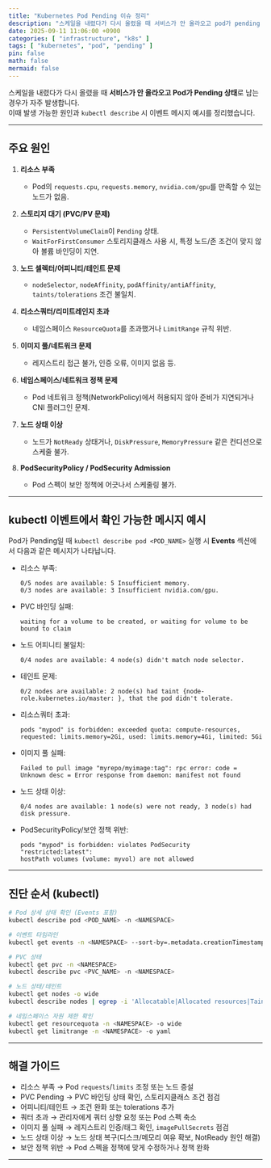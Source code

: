 ```yaml
---
title: "Kubernetes Pod Pending 이슈 정리"
description: "스케일을 내렸다가 다시 올렸을 때 서비스가 안 올라오고 pod가 pending 상태로 남는 경우에 대한 원인, 이벤트 메시지 정리"
date: 2025-09-11 11:06:00 +0900
categories: [ "infrastructure", "k8s" ]
tags: [ "kubernetes", "pod", "pending" ]
pin: false
math: false
mermaid: false
---
```



스케일을 내렸다가 다시 올렸을 때 **서비스가 안 올라오고 Pod가 Pending 상태**로 남는 경우가 자주 발생합니다.  
이때 발생 가능한 원인과 `kubectl describe` 시 이벤트 메시지 예시를 정리했습니다.

---

## 주요 원인

1. **리소스 부족**
   - Pod의 `requests.cpu`, `requests.memory`, `nvidia.com/gpu`를 만족할 수 있는 노드가 없음.

2. **스토리지 대기 (PVC/PV 문제)**
   - `PersistentVolumeClaim`이 `Pending` 상태.  
   - `WaitForFirstConsumer` 스토리지클래스 사용 시, 특정 노드/존 조건이 맞지 않아 볼륨 바인딩이 지연.

3. **노드 셀렉터/어피니티/테인트 문제**
   - `nodeSelector`, `nodeAffinity`, `podAffinity/antiAffinity`, `taints/tolerations` 조건 불일치.

4. **리소스쿼터/리미트레인지 초과**
   - 네임스페이스 `ResourceQuota`를 초과했거나 `LimitRange` 규칙 위반.

5. **이미지 풀/네트워크 문제**
   - 레지스트리 접근 불가, 인증 오류, 이미지 없음 등.

6. **네임스페이스/네트워크 정책 문제**
   - Pod 네트워크 정책(NetworkPolicy)에서 허용되지 않아 준비가 지연되거나 CNI 플러그인 문제.

7. **노드 상태 이상**
   - 노드가 `NotReady` 상태거나, `DiskPressure`, `MemoryPressure` 같은 컨디션으로 스케줄 불가.

8. **PodSecurityPolicy / PodSecurity Admission**
   - Pod 스펙이 보안 정책에 어긋나서 스케줄링 불가.

---

## kubectl 이벤트에서 확인 가능한 메시지 예시

Pod가 Pending일 때 `kubectl describe pod <POD_NAME>` 실행 시 **Events** 섹션에서 다음과 같은 메시지가 나타납니다.

- 리소스 부족:
  ```text
  0/5 nodes are available: 5 Insufficient memory.
  0/3 nodes are available: 3 Insufficient nvidia.com/gpu.
  ```

- PVC 바인딩 실패:
  ```text
  waiting for a volume to be created, or waiting for volume to be bound to claim
  ```

- 노드 어피니티 불일치:
  ```text
  0/4 nodes are available: 4 node(s) didn't match node selector.
  ```

- 테인트 문제:
  ```text
  0/2 nodes are available: 2 node(s) had taint {node-role.kubernetes.io/master: }, that the pod didn't tolerate.
  ```

- 리소스쿼터 초과:
  ```text
  pods "mypod" is forbidden: exceeded quota: compute-resources,
  requested: limits.memory=2Gi, used: limits.memory=4Gi, limited: 5Gi
  ```

- 이미지 풀 실패:
  ```text
  Failed to pull image "myrepo/myimage:tag": rpc error: code = Unknown desc = Error response from daemon: manifest not found
  ```

- 노드 상태 이상:
  ```text
  0/4 nodes are available: 1 node(s) were not ready, 3 node(s) had disk pressure.
  ```

- PodSecurityPolicy/보안 정책 위반:
  ```text
  pods "mypod" is forbidden: violates PodSecurity "restricted:latest": 
  hostPath volumes (volume: myvol) are not allowed
  ```

---

## 진단 순서 (kubectl)

```bash
# Pod 상세 상태 확인 (Events 포함)
kubectl describe pod <POD_NAME> -n <NAMESPACE>

# 이벤트 타임라인
kubectl get events -n <NAMESPACE> --sort-by=.metadata.creationTimestamp

# PVC 상태
kubectl get pvc -n <NAMESPACE>
kubectl describe pvc <PVC_NAME> -n <NAMESPACE>

# 노드 상태/테인트
kubectl get nodes -o wide
kubectl describe nodes | egrep -i 'Allocatable|Allocated resources|Taints|Conditions'

# 네임스페이스 자원 제한 확인
kubectl get resourcequota -n <NAMESPACE> -o wide
kubectl get limitrange -n <NAMESPACE> -o yaml
```

---

## 해결 가이드

- 리소스 부족 → Pod `requests`/`limits` 조정 또는 노드 증설
- PVC Pending → PVC 바인딩 상태 확인, 스토리지클래스 조건 점검
- 어피니티/테인트 → 조건 완화 또는 tolerations 추가
- 쿼터 초과 → 관리자에게 쿼터 상향 요청 또는 Pod 스펙 축소
- 이미지 풀 실패 → 레지스트리 인증/태그 확인, `imagePullSecrets` 점검
- 노드 상태 이상 → 노드 상태 복구(디스크/메모리 여유 확보, NotReady 원인 해결)
- 보안 정책 위반 → Pod 스펙을 정책에 맞게 수정하거나 정책 완화

---
